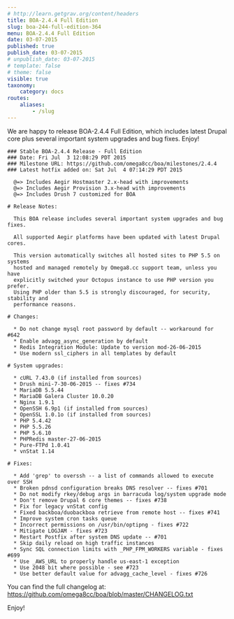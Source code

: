 ```yaml
---
# http://learn.getgrav.org/content/headers
title: BOA-2.4.4 Full Edition
slug: boa-244-full-edition-364
menu: BOA-2.4.4 Full Edition
date: 03-07-2015
published: true
publish_date: 03-07-2015
# unpublish_date: 03-07-2015
# template: false
# theme: false
visible: true
taxonomy:
    category: docs
routes:
    aliases:
        - /slug
---
```


 We are happy to release BOA-2.4.4 Full Edition, which includes latest Drupal core plus several important system upgrades and bug fixes. Enjoy!

 
    ### Stable BOA-2.4.4 Release - Full Edition
    ### Date: Fri Jul  3 12:08:29 PDT 2015
    ### Milestone URL: https://github.com/omega8cc/boa/milestones/2.4.4
    ### Latest hotfix added on: Sat Jul  4 07:14:29 PDT 2015
    
      @=> Includes Aegir Hostmaster 2.x-head with improvements
      @=> Includes Aegir Provision 3.x-head with improvements
      @=> Includes Drush 7 customized for BOA
    
    # Release Notes:
    
      This BOA release includes several important system upgrades and bug fixes.
    
      All supported Aegir platforms have been updated with latest Drupal cores.
    
      This version automatically switches all hosted sites to PHP 5.5 on systems
      hosted and managed remotely by Omega8.cc support team, unless you have
      explicitly switched your Octopus instance to use PHP version you prefer.
      Using PHP older than 5.5 is strongly discouraged, for security, stability and
      performance reasons.
    
    # Changes:
    
      * Do not change mysql root password by default -- workaround for #642
      * Enable advagg_async_generation by default
      * Redis Integration Module: Update to version mod-26-06-2015
      * Use modern ssl_ciphers in all templates by default
    
    # System upgrades:
    
      * cURL 7.43.0 (if installed from sources)
      * Drush mini-7-30-06-2015 -- fixes #734
      * MariaDB 5.5.44
      * MariaDB Galera Cluster 10.0.20
      * Nginx 1.9.1
      * OpenSSH 6.9p1 (if installed from sources)
      * OpenSSL 1.0.1o (if installed from sources)
      * PHP 5.4.42
      * PHP 5.5.26
      * PHP 5.6.10
      * PHPRedis master-27-06-2015
      * Pure-FTPd 1.0.41
      * vnStat 1.14
    
    # Fixes:
    
      * Add 'grep' to overssh -- a list of commands allowed to execute over SSH
      * Broken pdnsd configuration breaks DNS resolver -- fixes #701
      * Do not modify rkey/debug args in barracuda log/system upgrade mode
      * Don't remove Drupal 6 core themes -- fixes #738
      * Fix for legacy vnStat config
      * Fixed backboa/duobackboa retrieve from remote host -- fixes #741
      * Improve system cron tasks queue
      * Incorrect permissions on /usr/bin/optipng - fixes #722
      * Mitigate LOGJAM - fixes #723
      * Restart Postfix after system DNS update -- #701
      * Skip daily reload on high traffic instances
      * Sync SQL connection limits with _PHP_FPM_WORKERS variable - fixes #699
      * Use _AWS_URL to properly handle us-east-1 exception
      * Use 2048 bit where possible - see #723
      * Use better default value for advagg_cache_level - fixes #726


 You can find the full changelog at: https://github.com/omega8cc/boa/blob/master/CHANGELOG.txt

Enjoy!